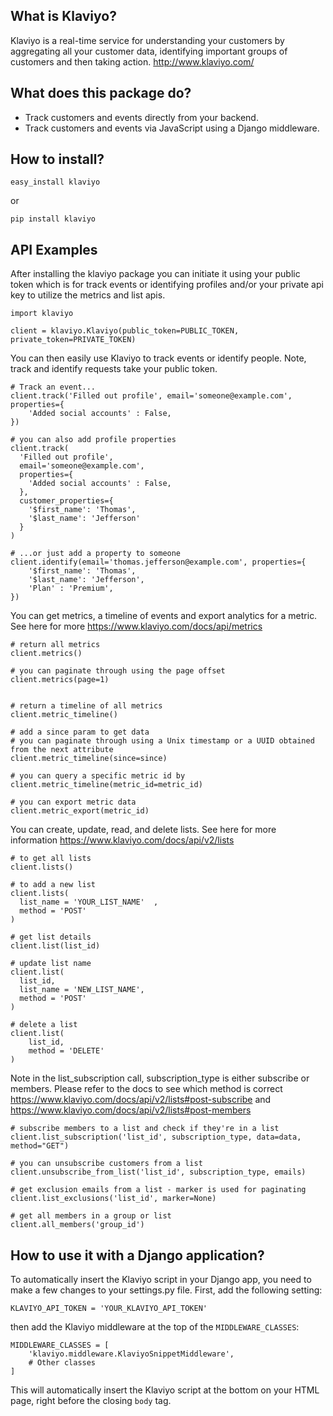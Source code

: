 ## What is Klaviyo?

Klaviyo is a real-time service for understanding your customers by aggregating all your customer data, identifying important groups of customers and then taking action.
http://www.klaviyo.com/

## What does this package do?

* Track customers and events directly from your backend.
* Track customers and events via JavaScript using a Django middleware.


## How to install?

    easy_install klaviyo

or

    pip install klaviyo


## API Examples

After installing the klaviyo package you can initiate it using your public token which is for track events or identifying profiles and/or your private api key to utilize the metrics and list apis.

    import klaviyo

    client = klaviyo.Klaviyo(public_token=PUBLIC_TOKEN, private_token=PRIVATE_TOKEN)

You can then easily use Klaviyo to track events or identify people.  Note, track and identify requests take your public token.

    # Track an event...
    client.track('Filled out profile', email='someone@example.com', properties={
        'Added social accounts' : False,
    })
    
    # you can also add profile properties
    client.track(
      'Filled out profile', 
      email='someone@example.com', 
      properties={
        'Added social accounts' : False,
      }, 
      customer_properties={
        '$first_name': 'Thomas',
        '$last_name': 'Jefferson'
      }
    )

    # ...or just add a property to someone
    client.identify(email='thomas.jefferson@example.com', properties={
        '$first_name': 'Thomas',
        '$last_name': 'Jefferson',
        'Plan' : 'Premium',
    })

You can get metrics, a timeline of events and export analytics for a metric.  See here for more https://www.klaviyo.com/docs/api/metrics

    # return all metrics
    client.metrics()
    
    # you can paginate through using the page offset
    client.metrics(page=1)
    
    
    # return a timeline of all metrics
    client.metric_timeline()
    
    # add a since param to get data 
    # you can paginate through using a Unix timestamp or a UUID obtained from the next attribute
    client.metric_timeline(since=since)
    
    # you can query a specific metric id by
    client.metric_timeline(metric_id=metric_id)
    
    # you can export metric data
    client.metric_export(metric_id)
    

You can create, update, read, and delete lists.  See here for more information https://www.klaviyo.com/docs/api/v2/lists

    # to get all lists
    client.lists()
    
    # to add a new list
    client.lists(
      list_name = 'YOUR_LIST_NAME'  ,
      method = 'POST'
    )
    
    # get list details
    client.list(list_id)
    
    # update list name
    client.list(
      list_id, 
      list_name = 'NEW_LIST_NAME',
      method = 'POST'
    )
    
    # delete a list
    client.list(
        list_id,
        method = 'DELETE'
    )

Note in the list_subscription call, subscription_type is either subscribe or members.  Please refer to the docs to see which method is correct https://www.klaviyo.com/docs/api/v2/lists#post-subscribe and https://www.klaviyo.com/docs/api/v2/lists#post-members

    # subscribe members to a list and check if they're in a list
    client.list_subscription('list_id', subscription_type, data=data, method="GET")
    
    # you can unsubscribe customers from a list
    client.unsubscribe_from_list('list_id', subscription_type, emails)
    
    # get exclusion emails from a list - marker is used for paginating
    client.list_exclusions('list_id', marker=None)
    
    # get all members in a group or list
    client.all_members('group_id')
    

## How to use it with a Django application?

To automatically insert the Klaviyo script in your Django app, you need to make a few changes to your settings.py file. First,
add the following setting:

    KLAVIYO_API_TOKEN = 'YOUR_KLAVIYO_API_TOKEN'

then add the Klaviyo middleware at the top of the `MIDDLEWARE_CLASSES`:

    MIDDLEWARE_CLASSES = [
        'klaviyo.middleware.KlaviyoSnippetMiddleware',
        # Other classes
    ]

This will automatically insert the Klaviyo script at the bottom on your HTML page, right before the closing `body` tag.